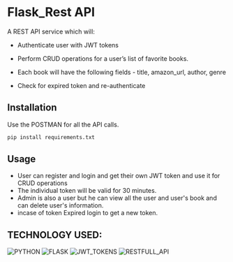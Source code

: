 # Flask_Rest API

A REST API service which will:
* Authenticate user with JWT tokens
* Perform CRUD operations for a user’s list of favorite books.  
* Each book will have the following fields - title, amazon_url, author, genre

* Check for expired token and re-authenticate

## Installation

Use the POSTMAN for all the API calls.

```bash
pip install requirements.txt
```

## Usage
 * User can register and login and get their own JWT token and use it for CRUD operations
 * The individual token will be valid for 30 minutes.  
 * Admin is also a user but he can view all the user and user's book and can delete user's information.
 * incase of token Expired login to get a new token.

## TECHNOLOGY USED:  
![PYTHON](https://www.python.org/static/opengraph-icon-200x200.png)
![FLASK](https://hackr.io/tutorials/learn-flask/logo/logo-flask?ver=1557984169)
![JWT_TOKENS](https://vegibit.com/wp-content/uploads/2018/07/JSON-Web-Token-Authentication-With-Node.png)
![RESTFULL_API](https://snmpcenter.com/wp-content/uploads/2016/10/RESTful-API-logo-for-light-bg.png)
